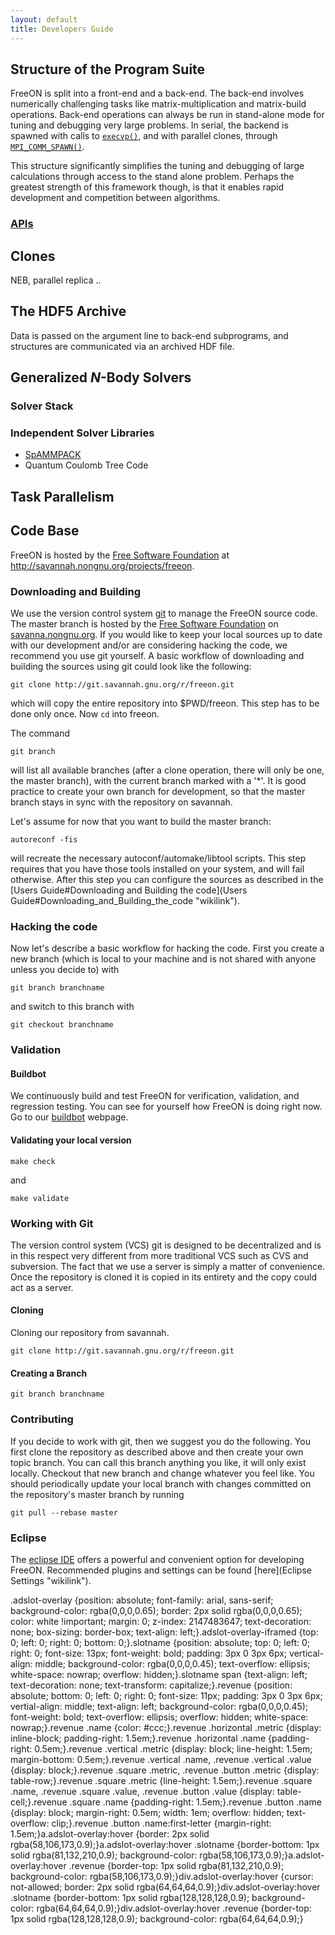 ```yaml
---
layout: default
title: Developers Guide
---
```


Structure of the Program Suite
------------------------------

FreeON is split into a front-end and a back-end. The back-end involves numerically challenging tasks like matrix-multiplication and matrix-build operations. Back-end operations can always be run in stand-alone mode for tuning and debugging very large problems. In serial, the backend is spawned with calls to [`execvp()`](http://linux.die.net/man/3/execvp), and with parallel clones, through [`MPI_COMM_SPAWN()`](http://linux.die.net/man/3/mpi_comm_spawn).

This structure significantly simplifies the tuning and debugging of large calculations through access to the stand alone problem. Perhaps the greatest strength of this framework though, is that it enables rapid development and competition between algorithms.

### [APIs](APIs "wikilink")

Clones
------

NEB, parallel replica ..

The HDF5 Archive
----------------

Data is passed on the argument line to back-end subprograms, and structures are communicated via an archived HDF file.

Generalized *N*-Body Solvers
----------------------------

### Solver Stack

### Independent Solver Libraries

-   [SpAMMPACK](SpAMMPACK "wikilink")
-   Quantum Coulomb Tree Code

Task Parallelism
----------------

Code Base
---------

FreeON is hosted by the [Free Software Foundation](http://www.fsf.org/) at [<http://savannah.nongnu.org/projects/freeon>](http://savannah.nongnu.org/projects/freeon).

### Downloading and Building

We use the version control system [git](http://git-scm.com) to manage the FreeON source code. The master branch is hosted by the [Free Software Foundation](http://fsf.org) on [savanna.nongnu.org](http://savannah.nongnu.org/projects/freeon). If you would like to keep your local sources up to date with our development and/or are considering hacking the code, we recommend you use git yourself. A basic workflow of downloading and building the sources using git could look like the following:

    git clone http://git.savannah.gnu.org/r/freeon.git

which will copy the entire repository into \$PWD/freeon. This step has to be done only once. Now `cd` into freeon.

The command

    git branch

will list all available branches (after a clone operation, there will only be one, the master branch), with the current branch marked with a '\*'. It is good practice to create your own branch for development, so that the master branch stays in sync with the repository on savannah.

Let's assume for now that you want to build the master branch:

    autoreconf -fis

will recreate the necessary autoconf/automake/libtool scripts. This step requires that you have those tools installed on your system, and will fail otherwise. After this step you can configure the sources as described in the [Users Guide\#Downloading and Building the code](Users Guide#Downloading_and_Building_the_code "wikilink").

### Hacking the code

Now let's describe a basic workflow for hacking the code. First you create a new branch (which is local to your machine and is not shared with anyone unless you decide to) with

    git branch branchname

and switch to this branch with

    git checkout branchname

### Validation

#### Buildbot

We continuously build and test FreeON for verification, validation, and regression testing. You can see for yourself how FreeON is doing right now. Go to our [buildbot](http://www.freeon.org:8010) webpage.

#### Validating your local version

    make check

and

    make validate

### Working with Git

The version control system (VCS) git is designed to be decentralized and is in this respect very different from more traditional VCS such as CVS and subversion. The fact that we use a server is simply a matter of convenience. Once the repository is cloned it is copied in its entirety and the copy could act as a server.

#### Cloning

Cloning our repository from savannah.

    git clone http://git.savannah.gnu.org/r/freeon.git

#### Creating a Branch

    git branch branchname

### Contributing

If you decide to work with git, then we suggest you do the following. You first clone the repository as described above and then create your own topic branch. You can call this branch anything you like, it will only exist locally. Checkout that new branch and change whatever you feel like. You should periodically update your local branch with changes committed on the repository's master branch by running

    git pull --rebase master

### Eclipse

The [eclipse IDE](http://www.eclipse.org/) offers a powerful and convenient option for developing FreeON. Recommended plugins and settings can be found [here](Eclipse Settings "wikilink").

.adslot-overlay {position: absolute; font-family: arial, sans-serif; background-color: rgba(0,0,0,0.65); border: 2px solid rgba(0,0,0,0.65); color: white !important; margin: 0; z-index: 2147483647; text-decoration: none; box-sizing: border-box; text-align: left;}.adslot-overlay-iframed {top: 0; left: 0; right: 0; bottom: 0;}.slotname {position: absolute; top: 0; left: 0; right: 0; font-size: 13px; font-weight: bold; padding: 3px 0 3px 6px; vertical-align: middle; background-color: rgba(0,0,0,0.45); text-overflow: ellipsis; white-space: nowrap; overflow: hidden;}.slotname span {text-align: left; text-decoration: none; text-transform: capitalize;}.revenue {position: absolute; bottom: 0; left: 0; right: 0; font-size: 11px; padding: 3px 0 3px 6px; vertial-align: middle; text-align: left; background-color: rgba(0,0,0,0.45); font-weight: bold; text-overflow: ellipsis; overflow: hidden; white-space: nowrap;}.revenue .name {color: \#ccc;}.revenue .horizontal .metric {display: inline-block; padding-right: 1.5em;}.revenue .horizontal .name {padding-right: 0.5em;}.revenue .vertical .metric {display: block; line-height: 1.5em; margin-bottom: 0.5em;}.revenue .vertical .name, .revenue .vertical .value {display: block;}.revenue .square .metric, .revenue .button .metric {display: table-row;}.revenue .square .metric {line-height: 1.5em;}.revenue .square .name, .revenue .square .value, .revenue .button .value {display: table-cell;}.revenue .square .name {padding-right: 1.5em;}.revenue .button .name {display: block; margin-right: 0.5em; width: 1em; overflow: hidden; text-overflow: clip;}.revenue .button .name:first-letter {margin-right: 1.5em;}a.adslot-overlay:hover {border: 2px solid rgba(58,106,173,0.9);}a.adslot-overlay:hover .slotname {border-bottom: 1px solid rgba(81,132,210,0.9); background-color: rgba(58,106,173,0.9);}a.adslot-overlay:hover .revenue {border-top: 1px solid rgba(81,132,210,0.9); background-color: rgba(58,106,173,0.9);}div.adslot-overlay:hover {cursor: not-allowed; border: 2px solid rgba(64,64,64,0.9);}div.adslot-overlay:hover .slotname {border-bottom: 1px solid rgba(128,128,128,0.9); background-color: rgba(64,64,64,0.9);}div.adslot-overlay:hover .revenue {border-top: 1px solid rgba(128,128,128,0.9); background-color: rgba(64,64,64,0.9);}
